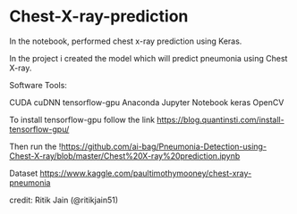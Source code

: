# Chest-X-ray-prediction
In the notebook, performed chest x-ray prediction using Keras. 


In the project i created the model which will predict pneumonia using Chest X-ray. 

Software Tools:

CUDA
cuDNN
tensorflow-gpu
Anaconda
Jupyter Notebook
keras
OpenCV

To install tensorflow-gpu follow the link https://blog.quantinsti.com/install-tensorflow-gpu/

Then run the !https://github.com/ai-bag/Pneumonia-Detection-using-Chest-X-ray/blob/master/Chest%20X-ray%20prediction.ipynb

Dataset https://www.kaggle.com/paultimothymooney/chest-xray-pneumonia

credit:
Ritik Jain (@ritikjain51)
